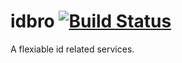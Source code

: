 # idbro [![Build Status][ci-img]][ci]
A flexiable id related services. 


[ci-img]: https://travis-ci.org/idbro/idbro.svg?branch=master
[ci]: https://travis-ci.org/idbro/idbro